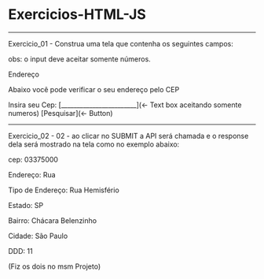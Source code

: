 # Exercicios-HTML-JS
-------------------------------------------------------------------------------------------------------------------------------------------------------------------------------------
Exercicio_01 - Construa uma tela que contenha os seguintes campos:

obs: o input deve aceitar somente números.

Endereço

Abaixo você pode verificar o seu endereço pelo CEP

Insira seu Cep:
[________________________](<- Text box aceitando somente numeros)
[Pesquisar](<- Button)

--------------------------------------------------------------------------------------------------------------------------------------------------------------------------------------
Exercicio_02 - 02 - ao clicar no SUBMIT a API será chamada e o response dela será mostrado na tela como no exemplo abaixo:

cep:
03375000

Endereço:
Rua

Tipo de Endereço:
Rua Hemisfério

Estado:
SP

Bairro:
Chácara Belenzinho

Cidade:
São Paulo

DDD:
11

(Fiz os dois no msm Projeto)
